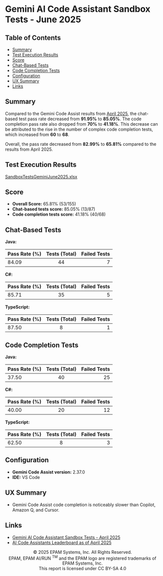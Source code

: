 # Gemini AI Code Assistant Sandbox Tests - June 2025

## Table of Contents

- [Summary](#summary)
- [Test Execution Results](#test-execution-results)
- [Score](#score)
- [Chat-Based Tests](#chat-based-tests)
- [Code Completion Tests](#code-completion-tests)
- [Configuration](#configuration)
- [UX Summary](#ux-summary)
- [Links](#links)

## Summary

Compared to the Gemini Code Assist results from [April 2025](gemini-sandbox-tests-april-2025.md), the chat-based test pass rate decreased from **91.95%** to **85.05%**. The code completion pass rate also dropped from **70%** to **41.18%**. This decrease can be attributed to the rise in the number of complex code completion tests, which increased from **60** to **68**.

Overall, the pass rate decreased from **82.99%** to **65.81%** compared to the results from April 2025.

## Test Execution Results

[SandboxTestsGeminiJune2025.xlsx](../../../../../reports/2025/SandboxTestsGeminiJune2025.xlsx)

## Score

- **Overall Score:** 65.81% (53/155)
- **Chat-based tests score:** 85.05% (13/87)
- **Code completion tests score:** 41.18% (40/68)

## Chat-Based Tests

**Java:**

| Pass Rate (%) | Tests (Total) | Failed Tests |
|---------------|:-------------:|-------------:|
| 84.09         | 44            | 7            |

**C#:**

| Pass Rate (%) | Tests (Total) | Failed Tests |
|---------------|:-------------:|-------------:|
| 85.71         | 35            | 5            |

**TypeScript:**

| Pass Rate (%) | Tests (Total) | Failed Tests |
|---------------|:-------------:|-------------:|
| 87.50         | 8             | 1            |

## Code Completion Tests

**Java:**

| Pass Rate (%) | Tests (Total) | Failed Tests |
|---------------|:-------------:|-------------:|
| 37.50         | 40            | 25           |

**C#:**

| Pass Rate (%) | Tests (Total) | Failed Tests |
|---------------|:-------------:|-------------:|
| 40.00         | 20            | 12           |

**TypeScript:**

| Pass Rate (%) | Tests (Total) | Failed Tests |
|---------------|:-------------:|-------------:|
| 62.50         | 8             | 3            |

## Configuration

- **Gemini Code Assist version:** 2.37.0
- **IDE:** VS Code

## UX Summary

- Gemini Code Assist code completion is noticeably slower than Copilot, Amazon Q, and Cursor.

## Links

- [Gemini AI Code Assistant Sandbox Tests - April 2025](gemini-sandbox-tests-april-2025.md)
- [AI Code Assistants Leaderboard as of April 2025](../../../code-assistants-2025.md)

<p style="text-align: center;">    © 2025 EPAM Systems, Inc. All Rights Reserved.<br/>    EPAM, EPAM AI/RUN <sup>TM</sup> and the EPAM logo are registered trademarks of EPAM Systems, Inc.<br>    This report is licensed under CC BY-SA 4.0<br/></p>
